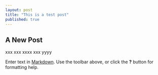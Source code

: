 ```yaml
---
layout: post
title: "This is a test post"
published: true
---
```


## A New Post

xxx
xxx
xxxx
xxx yyyy

Enter text in [Markdown](http://daringfireball.net/projects/markdown/). Use the toolbar above, or click the **?** button for formatting help.
